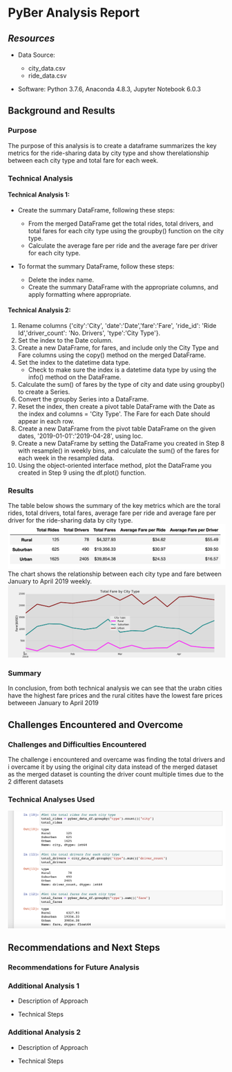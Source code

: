# PyBer Analysis Report

## *Resources*

  * Data Source:
     * city_data.csv
     * ride_data.csv
  
  * Software: Python 3.7.6, Anaconda 4.8.3, Jupyter Notebook 6.0.3

## Background and Results

### Purpose
The purpose of this analysis is to create a dataframe summarizes the key metrics for the ride-sharing data by city type and show therelationship between each city type and total fare for each week.


### Technical Analysis

#### Technical Analysis 1:
* Create the summary DataFrame, following these steps:
  * From the merged DataFrame get the total rides, total drivers, and total fares for each city type using the groupby() function on the city type.
  * Calculate the average fare per ride and the average fare per driver for each city type.

* To format the summary DataFrame, follow these steps:
  * Delete the index name.
  * Create the summary DataFrame with the appropriate columns, and apply formatting where appropriate.
 
#### Technical Analysis 2:
1. Rename columns {'city':'City', 'date':'Date','fare':'Fare', 'ride_id': 'Ride Id','driver_count': 'No. Drivers', 'type':'City Type'}.
2. Set the index to the Date column.
3. Create a new DataFrame, for fares, and include only the City Type and Fare columns using the copy() method on the merged DataFrame.
4. Set the index to the datetime data type.
    * Check to make sure the index is a datetime data type by using the info() method on the DataFrame.
5. Calculate the sum() of fares by the type of city and date using groupby() to create a Series.
6. Convert the groupby Series into a DataFrame.
7. Reset the index, then create a pivot table DataFrame with the Date as the index and columns = 'City Type'. The Fare for each Date should appear in each row.
8. Create a new DataFrame from the pivot table DataFrame on the given dates, '2019-01-01':'2019-04-28', using loc.
9. Create a new DataFrame by setting the DataFrame you created in Step 8 with resample() in weekly bins, and calculate the sum() of the fares for each week in the resampled data.
10. Using the object-oriented interface method, plot the DataFrame you created in Step 9 using the df.plot() function.
### Results

The table below shows the summary of the key metrics which are the toral rides, total drivers, total fares, average fare per ride and average fare per driver for the ride-sharing data by city type.
![Pyber Summary Table](https://github.com/soijebor/PyBer_Analysis/blob/master/Analysis/pyber_summary_data.png)
The chart shows the relationship between each city type and fare between January to April 2019 weekly.
![Multiple line chart of the dataframe](https://github.com/soijebor/PyBer_Analysis/blob/master/Analysis/Fig8.png)

### Summary
In conclusion, from both technical analysis we can see that the urabn cities have the highest fare prices and the rural citites have the lowest fare prices betweeen January to April 2019

## Challenges Encountered and Overcome

### Challenges and Difficulties Encountered
The challenge i encountered and overcame was finding the total drivers and i overcame it by using the original city data instead of the merged dataset as the merged dataset is counting the driver count multiple times due to the 2 different datasets

### Technical Analyses Used
![Technical analysis used](https://github.com/soijebor/PyBer_Analysis/blob/master/Analysis/difficulties_technical_analysis.png)

## Recommendations and Next Steps

### Recommendations for Future Analysis

### Additional Analysis 1

* Description of Approach

* Technical Steps

### Additional Analysis 2

* Description of Approach

* Technical Steps
